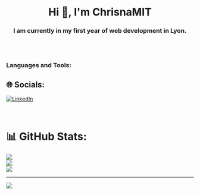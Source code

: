 <h1 align="center">Hi 👋, I'm ChrisnaMIT</h1>
<h3 align="center">I am currently in my first year of web development in Lyon.</h3>

<br>
<br>


<h3 align="left">Languages and Tools:</h3>




## 🌐 Socials:
[![LinkedIn](https://img.shields.io/badge/LinkedIn-%230077B5.svg?logo=linkedin&logoColor=white)](https://linkedin.com/in/https://www.linkedin.com/in/chrisna-mit-aa1a80338/) 
<br>
<br>
<br>
# 📊 GitHub Stats:
![](https://github-readme-stats.vercel.app/api?username=ChrisnaMIT&theme=dark&hide_border=false&include_all_commits=false&count_private=false)<br/>
![](https://github-readme-streak-stats.herokuapp.com/?user=ChrisnaMIT&theme=dark&hide_border=false)<br/>
![](https://github-readme-stats.vercel.app/api/top-langs/?username=ChrisnaMIT&theme=dark&hide_border=false&include_all_commits=false&count_private=false&layout=compact)

---
[![](https://visitcount.itsvg.in/api?id=ChrisnaMIT&icon=0&color=0)](https://visitcount.itsvg.in)

<!-- Proudly created with GPRM ( https://gprm.itsvg.in ) -->
